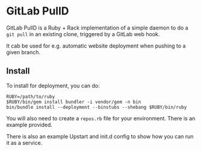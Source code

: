 # GitLab PullD

GitLab PullD is a Ruby + Rack implementation of a simple daemon to do a `git pull` in an existing clone, triggered by a GitLab web hook.

It cab be used for e.g. automatic website deployment when pushing to a given branch.

## Install

To install for deployment, you can do:

    RUBY=/path/to/ruby
    $RUBY/bin/gem install bundler -i vendor/gem -n bin
    bin/bundle install --deployment --binstubs --shebang $RUBY/bin/ruby

You will also need to create a `repos.rb` file for your environment.  There is an example provided.

There is also an example Upstart and init.d config to show how you can run it as a service.
